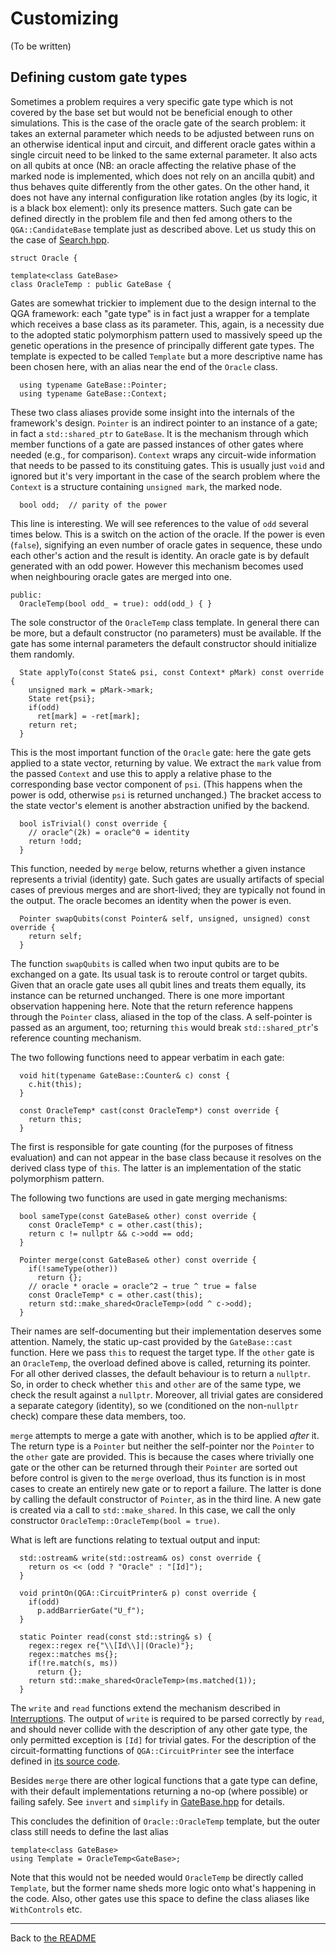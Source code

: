 # Customizing

(To be written)

## Defining custom gate types

Sometimes a problem requires a very specific gate type which is not covered by the base set but would not be beneficial enough to other simulations. This is the case of the oracle gate of the search problem: it takes an external parameter which needs to be adjusted between runs on an otherwise identical input and circuit, and different oracle gates within a single circuit need to be linked to the same external parameter. It also acts on all qubits at once (NB: an oracle affecting the relative phase of the marked node is implemented, which does not rely on an ancilla qubit) and thus behaves quite differently from the other gates. On the other hand, it does not have any internal configuration like rotation angles (by its logic, it is a black box element): only its presence matters. Such gate can be defined directly in the problem file and then fed among others to the `QGA::CandidateBase` template just as described above. Let us study this on the case of [Search.hpp](https://github.com/vasekp/quantum-ga/blob/master/include/QGA_Problem/Search.hpp).

```
struct Oracle {

template<class GateBase>
class OracleTemp : public GateBase {
```
Gates are somewhat trickier to implement due to the design internal to the QGA framework: each "gate type" is in fact just a wrapper for a template which receives a base class as its parameter. This, again, is a necessity due to the adopted static polymorphism pattern used to massively speed up the genetic operations in the presence of principally different gate types. The template is expected to be called `Template` but a more descriptive name has been chosen here, with an alias near the end of the `Oracle` class.

```
  using typename GateBase::Pointer;
  using typename GateBase::Context;
```
These two class aliases provide some insight into the internals of the framework's design. `Pointer` is an indirect pointer to an instance of a gate; in fact a `std::shared_ptr` to `GateBase`. It is the mechanism through which member functions of a gate are passed instances of other gates where needed (e.g., for comparison). `Context` wraps any circuit-wide information that needs to be passed to its constituing gates. This is usually just `void` and ignored but it's very important in the case of the search problem where the `Context` is a structure containing `unsigned mark`, the marked node.

```
  bool odd;  // parity of the power
```
This line is interesting. We will see references to the value of `odd` several times below. This is a switch on the action of the oracle. If the power is even (`false`), signifying an even number of oracle gates in sequence, these undo each other's action and the result is identity. An oracle gate is by default generated with an odd power. However this mechanism becomes used when neighbouring oracle gates are merged into one.

```
public:
  OracleTemp(bool odd_ = true): odd(odd_) { }
```
The sole constructor of the `OracleTemp` class template. In general there can be more, but a default constructor (no parameters) must be available. If the gate has some internal parameters the default constructor should initialize them randomly.

```
  State applyTo(const State& psi, const Context* pMark) const override {
    unsigned mark = pMark->mark;
    State ret{psi};
    if(odd)
      ret[mark] = -ret[mark];
    return ret;
  }
```
This is the most important function of the `Oracle` gate: here the gate gets applied to a state vector, returning by value. We extract the `mark` value from the passed `Context` and use this to apply a relative phase to the corresponding base vector component of `psi`. (This happens when the power is odd, otherwise `psi` is returned unchanged.) The bracket access to the state vector's element is another abstraction unified by the backend.

```
  bool isTrivial() const override {
    // oracle^(2k) = oracle^0 = identity
    return !odd;
  }
```
This function, needed by `merge` below, returns whether a given instance represents a trivial (identity) gate. Such gates are usually artifacts of special cases of previous merges and are short-lived; they are typically not found in the output. The oracle becomes an identity when the power is even.

```
  Pointer swapQubits(const Pointer& self, unsigned, unsigned) const override {
    return self;
  }
```
The function `swapQubits` is called when two input qubits are to be exchanged on a gate. Its usual task is to reroute control or target qubits. Given that an oracle gate uses all qubit lines and treats them equally, its instance can be returned unchanged. There is one more important observation happening here. Note that the return reference happens through the `Pointer` class, aliased in the top of the class. A self-pointer is passed as an argument, too; returning `this` would break `std::shared_ptr`'s reference counting mechanism.

The two following functions need to appear verbatim in each gate:
```
  void hit(typename GateBase::Counter& c) const {
    c.hit(this);
  }

  const OracleTemp* cast(const OracleTemp*) const override {
    return this;
  }
```
The first is responsible for gate counting (for the purposes of fitness evaluation) and can not appear in the base class because it resolves on the derived class type of `this`. The latter is an implementation of the static polymorphism pattern.

The following two functions are used in gate merging mechanisms:
```
  bool sameType(const GateBase& other) const override {
    const OracleTemp* c = other.cast(this);
    return c != nullptr && c->odd == odd;
  }

  Pointer merge(const GateBase& other) const override {
    if(!sameType(other))
      return {};
    // oracle * oracle = oracle^2 → true ^ true = false
    const OracleTemp* c = other.cast(this);
    return std::make_shared<OracleTemp>(odd ^ c->odd);
  }
```
Their names are self-documenting but their implementation deserves some attention. Namely, the static up-cast provided by the `GateBase::cast` function. Here we pass `this` to request the target type. If the `other` gate is an `OracleTemp`, the overload defined above is called, returning its pointer. For all other derived classes, the default behaviour is to return a `nullptr`. So, in order to check whether `this` and `other` are of the same type, we check the result against a `nullptr`. Moreover, all trivial gates are considered a separate category (identity), so we (conditioned on the non-`nullptr` check) compare these data members, too.

`merge` attempts to merge a gate with another, which is to be applied *after* it. The return type is a `Pointer` but neither the self-pointer nor the `Pointer` to the `other` gate are provided. This is because the cases where trivially one gate or the other can be returned through their `Pointer` are sorted out before control is given to the `merge` overload, thus its function is in most cases to create an entirely new gate or to report a failure. The latter is done by calling the default constructor of `Pointer`, as in the third line. A new gate is created via a call to `std::make_shared`. In this case, we call the only constructor `OracleTemp::OracleTemp(bool = true)`.

What is left are functions relating to textual output and input:
```
  std::ostream& write(std::ostream& os) const override {
    return os << (odd ? "Oracle" : "[Id]");
  }

  void printOn(QGA::CircuitPrinter& p) const override {
    if(odd)
      p.addBarrierGate("U_f");
  }

  static Pointer read(const std::string& s) {
    regex::regex re{"\\[Id\\]|(Oracle)"};
    regex::matches ms{};
    if(!re.match(s, ms))
      return {};
    return std::make_shared<OracleTemp>(ms.matched(1));
  }
```
The `write` and `read` functions extend the mechanism described in [Interruptions](https://github.com/vasekp/quantum-ga/blob/readme/manual/Running.md#interruptions). The output of `write` is required to be parsed correctly by `read`, and should never collide with the description of any other gate type, the only permitted exception is `[Id]` for trivial gates. For the description of the circuit-formatting functions of `QGA::CircuitPrinter` see the interface defined in [its source code](https://github.com/vasekp/quantum-ga/blob/master/include/CircuitPrinter.hpp).

Besides `merge` there are other logical functions that a gate type can define, with their default implementations returning a no-op (where possible) or failing safely. See `invert` and `simplify` in [GateBase.hpp](https://github.com/vasekp/quantum-ga/blob/master/include/QGA_bits/GateBase.hpp) for details.

This concludes the definition of `Oracle::OracleTemp` template, but the outer class still needs to define the last alias
```
template<class GateBase>
using Template = OracleTemp<GateBase>;
```
Note that this would not be needed would `OracleTemp` be directly called `Template`, but the former name sheds more logic onto what's happening in the code. Also, other gates use this space to define the class aliases like `WithControls` etc.

- - -

Back to [the README](https://github.com/vasekp/quantum-ga/blob/readme/README.md)
